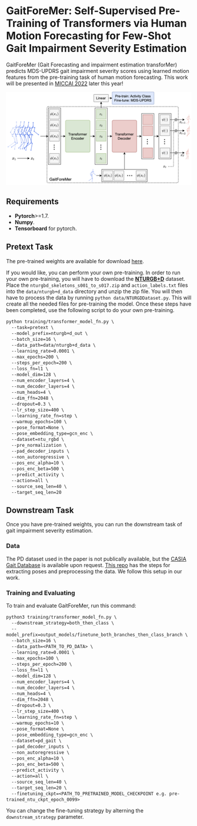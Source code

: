 # GaitForeMer: Self-Supervised Pre-Training of Transformers via Human Motion Forecasting for Few-Shot Gait Impairment Severity Estimation

GaitForeMer (Gait Forecasting and impairment estimation transforMer) predicts MDS-UPDRS gait impairment severity scores using learned motion features from the pre-training task of human motion forecasting. This work will be presented in [MICCAI 2022](https://conferences.miccai.org/2022/) later this year!

![GaitForeMer architecture figure](architecture_figure.png)


## Requirements

* **Pytorch**>=1.7.
* **Numpy**.
* **Tensorboard** for pytorch.

## Pretext Task

The pre-trained weights are available for download [here](https://stanfordmedicine.box.com/s/d43piha9pos9xneisfgxln394tc81oyp).

If you would like, you can perform your own pre-training. In order to run your own pre-training, you will have to download the [**NTURGB+D**](https://rose1.ntu.edu.sg/dataset/actionRecognition/) dataset. Place the ```nturgbd_skeletons_s001_to_s017.zip``` and ```action_labels.txt``` files into the ```data/nturgb+d_data``` directory and unzip the zip file. You will then have to process the data by running ```python data/NTURGDDataset.py```. This will create all the needed files for pre-training the model. Once these steps have been completed, use the following script to do your own pre-training.

```
python training/transformer_model_fn.py \
  --task=pretext \
  --model_prefix=nturgb+d_out \
  --batch_size=16 \
  --data_path=data/nturgb+d_data \
  --learning_rate=0.0001 \
  --max_epochs=200 \
  --steps_per_epoch=200 \
  --loss_fn=l1 \
  --model_dim=128 \
  --num_encoder_layers=4 \
  --num_decoder_layers=4 \
  --num_heads=4 \
  --dim_ffn=2048 \
  --dropout=0.3 \
  --lr_step_size=400 \
  --learning_rate_fn=step \
  --warmup_epochs=100 \
  --pose_format=None \
  --pose_embedding_type=gcn_enc \
  --dataset=ntu_rgbd \
  --pre_normalization \
  --pad_decoder_inputs \
  --non_autoregressive \
  --pos_enc_alpha=10 \
  --pos_enc_beta=500 \
  --predict_activity \
  --action=all \
  --source_seq_len=40 \
  --target_seq_len=20
```


## Downstream Task

Once you have pre-trained weights, you can run the downstream task of gait impairment severity estimation.

### Data
The PD dataset used in the paper is not publically available, but the [CASIA Gait Database](http://www.cbsr.ia.ac.cn/english/Gait%20Databases.asp) is available upon request. [This repo](https://github.com/mlu355/PD-Motor-Severity-Estimation) has the steps for extracting poses and preprocessing the data. We follow this setup in our work.

### Training and Evaluating

To train and evaluate GaitForeMer, run this command:

```
python3 training/transformer_model_fn.py \
  --downstream_strategy=both_then_class \
  --model_prefix=output_models/finetune_both_branches_then_class_branch \
  --batch_size=16 \
  --data_path=<PATH_TO_PD_DATA> \
  --learning_rate=0.0001 \
  --max_epochs=100 \
  --steps_per_epoch=200 \
  --loss_fn=l1 \
  --model_dim=128 \
  --num_encoder_layers=4 \
  --num_decoder_layers=4 \
  --num_heads=4 \
  --dim_ffn=2048 \
  --dropout=0.3 \
  --lr_step_size=400 \
  --learning_rate_fn=step \
  --warmup_epochs=10 \
  --pose_format=None \
  --pose_embedding_type=gcn_enc \
  --dataset=pd_gait \
  --pad_decoder_inputs \
  --non_autoregressive \
  --pos_enc_alpha=10 \
  --pos_enc_beta=500 \
  --predict_activity \
  --action=all \
  --source_seq_len=40 \
  --target_seq_len=20 \
  --finetuning_ckpt=<PATH_TO_PRETRAINED_MODEL_CHECKPOINT e.g. pre-trained_ntu_ckpt_epoch_0099>
```

You can change the fine-tuning strategy by alterning the ```downstream_strategy``` parameter.
